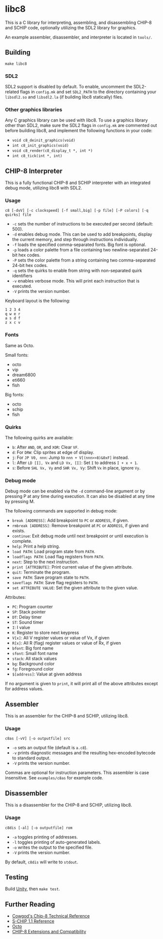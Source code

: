 # libc8

This is a C library for interpreting, assembling, and disassembling CHIP-8 and
SCHIP code, optionally utilizing the SDL2 library for graphics.

An example assembler, disassembler, and interpreter is located in `tools/`.

## Building

`make libc8`

### SDL2

SDL2 support is disabled by default. To enable, uncomment the SDL2-related flags
in `config.mk` and set `SDL2_PATH` to the directory containing your `libsdl2.so`
and `libsdl2.la` (if building libc8 statically) files.

### Other graphics libraries

Any C graphics library can be used with libc8. To use a graphics library other
than SDL2, make sure the SDL2 flags in `config.mk` are commented out before
building libc8, and implement the following functions in your code:

* `void c8_deinit_graphics(void)`
* `int c8_init_graphics(void)`
* `void c8_render(c8_display_t *, int *)`
* `int c8_tick(int *, int)`

## CHIP-8 Interpreter

This is a fully functional CHIP-8 and SCHIP interpreter with an
integrated debug mode, utilizing libc8 with SDL2.

### Usage

```
c8 [-dvV] [-c clockspeed] [-f small,big] [-p file] [-P colors] [-q quirks] file
```

* `-c` sets the number of instructions to be executed per second (default: 500).
* `-d` enables debug mode. This can be used to add breakpoints, display the
  current memory, and step through instructions individually.
* `-f` loads the specified comma-separated fonts. Big font is optional.
* `-p` loads a color palette from a file containing two newline-separated 24-bit hex codes.
* `-P` sets the color palette from a string containing two comma-separated 24-bit hex codes.
* `-q` sets the quirks to enable from string with non-separated quirk identifiers
* `-v` enables verbose mode. This will print each instruction that is executed.
* `-V` prints the version number.

Keyboard layout is the following:

```
1 2 3 4
q w e r
a s d f
z x c v
```

### Fonts

Same as Octo.

Small fonts:

* octo
* vip
* dream6800
* eti660
* fish

Big fonts:

* octo
* schip
* fish

### Quirks

The following quirks are available:

* `b`: After `AND`, `OR`, and `XOR`: Clear `VF`.
* `d`: For `DRW`: Clip sprites at edge of display.
* `j`: For `JP V0, nnn`: Jump to `nnn + V[(nnn>>8)&0xF]` instead.
* `l`: After `LD [I], Vx` and `LD Vx, [I]`: Set `I` to address
  `I + x + 1`.
* `s`: Before `SHL Vx, Vy` and `SHR Vx, Vy`: Shift `Vx` in place, ignore `Vy`.

### Debug mode

Debug mode can be enabled via the `-d` command-line argument or by pressing P at
any time during execution. It can also be disabled at any time by pressing M.

The following commands are supported in debug mode:

* `break [ADDRESS]`: Add breakpoint to `PC` or `ADDRESS`, if given.
* `rmbreak [ADDRESS]`: Remove breakpoint at `PC` or `ADDRESS`, if given and
  exists.
* `continue`: Exit debug mode until next breakpoint or until execution is
  complete.
* `help`: Print a help string.
* `load PATH`: Load program state from `PATH`.
* `loadflags PATH`: Load flag registers from `PATH`.
* `next`: Step to the next instruction.
* `print [ATTRIBUTE]`: Print current value of the given attribute.
* `quit`: Terminate the program.
* `save PATH`: Save program state to `PATH`.
* `saveflags PATH`: Save flag registers to `PATH`.
* `set ATTRIBUTE VALUE`: Set the given attribute to the given value.

Attributes:

* `PC`: Program counter
* `SP`: Stack pointer
* `DT`: Delay timer
* `ST`: Sound timer
* `I`:  I value
* `K`:  Register to store next keypress
* `V[x]`:  All V register values or value of Vx, if given
* `R[x]`:  All R (flag) register values or value of Rx, if given
* `bfont`: Big font name
* `sfont`: Small font name
* `stack`: All stack values
* `bg`: Background color
* `fg`: Foreground color
* `$[address]`: Value at given address

If no argument is given to `print`, it will print all of the above attributes
except for address values.

## Assembler

This is an assembler for the CHIP-8 and SCHIP, utilizing libc8.

### Usage

```
c8as [-vV] [-o outputfile] src
```

* `-o` sets an output file (default is `a.c8`).
* `-v` prints diagnostic messages and the resulting hex-encoded bytecode to standard output.
* `-V` prints the version number.

Commas are optional for instruction parameters. This assembler is case
insensitive. See `examples/c8as` for example code.

## Disassembler

This is a disassembler for the CHIP-8 and SCHIP, utilizing libc8.

### Usage

```
c8dis [-al] [-o outputfile] rom
```

* `-a` toggles printing of addresses.
* `-l` toggles printing of auto-generated labels.
* `-o` writes the output to the specified file.
* `-V` prints the version number.

By default, `c8dis` will write to `stdout`.

## Testing

Build [Unity](https://github.com/ThrowTheSwitch/Unity), then `make test`.

## Further Reading

* [Cowgod's Chip-8 Technical Reference](http://devernay.free.fr/hacks/chip8/C8TECH10.HTM)
* [S-CHIP 1.1 Reference](http://devernay.free.fr/hacks/chip8/schip.txt)
* [Octo](https://github.com/JohnEarnest/Octo)
* [CHIP-8 Extensions and Compatibility](https://chip-8.github.io/extensions/)
